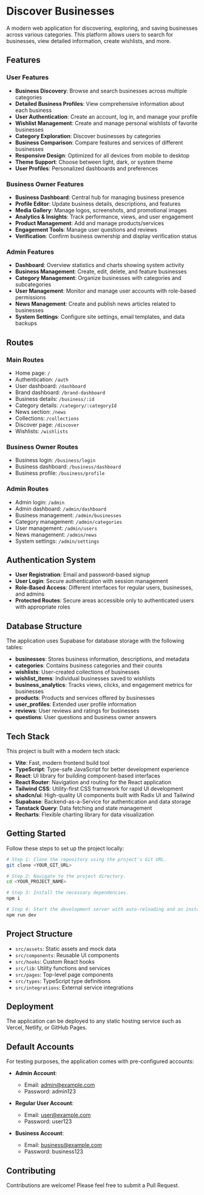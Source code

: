 
# Discover Businesses

A modern web application for discovering, exploring, and saving businesses across various categories. This platform allows users to search for businesses, view detailed information, create wishlists, and more.

## Features

### User Features
- **Business Discovery**: Browse and search businesses across multiple categories
- **Detailed Business Profiles**: View comprehensive information about each business
- **User Authentication**: Create an account, log in, and manage your profile
- **Wishlist Management**: Create and manage personal wishlists of favorite businesses
- **Category Exploration**: Discover businesses by categories
- **Business Comparison**: Compare features and services of different businesses
- **Responsive Design**: Optimized for all devices from mobile to desktop
- **Theme Support**: Choose between light, dark, or system theme
- **User Profiles**: Personalized dashboards and preferences

### Business Owner Features
- **Business Dashboard**: Central hub for managing business presence
- **Profile Editor**: Update business details, descriptions, and features
- **Media Gallery**: Manage logos, screenshots, and promotional images
- **Analytics & Insights**: Track performance, views, and user engagement
- **Product Management**: Add and manage products/services
- **Engagement Tools**: Manage user questions and reviews
- **Verification**: Confirm business ownership and display verification status

### Admin Features
- **Dashboard**: Overview statistics and charts showing system activity
- **Business Management**: Create, edit, delete, and feature businesses
- **Category Management**: Organize businesses with categories and subcategories
- **User Management**: Monitor and manage user accounts with role-based permissions
- **News Management**: Create and publish news articles related to businesses
- **System Settings**: Configure site settings, email templates, and data backups

## Routes

### Main Routes
- Home page: `/`
- Authentication: `/auth`
- User dashboard: `/dashboard`
- Brand dashboard: `/brand-dashboard`
- Business details: `/business/:id`
- Category details: `/category/:categoryId`
- News section: `/news`
- Collections: `/collections`
- Discover page: `/discover`
- Wishlists: `/wishlists`

### Business Owner Routes
- Business login: `/business/login`
- Business dashboard: `/business/dashboard`
- Business profile: `/business/profile`

### Admin Routes
- Admin login: `/admin`
- Admin dashboard: `/admin/dashboard`
- Business management: `/admin/businesses`
- Category management: `/admin/categories`
- User management: `/admin/users`
- News management: `/admin/news`
- System settings: `/admin/settings`

## Authentication System
- **User Registration**: Email and password-based signup
- **User Login**: Secure authentication with session management
- **Role-Based Access**: Different interfaces for regular users, businesses, and admins
- **Protected Routes**: Secure areas accessible only to authenticated users with appropriate roles

## Database Structure

The application uses Supabase for database storage with the following tables:

- **businesses**: Stores business information, descriptions, and metadata
- **categories**: Contains business categories and their counts
- **wishlists**: User-created collections of businesses
- **wishlist_items**: Individual businesses saved to wishlists
- **business_analytics**: Tracks views, clicks, and engagement metrics for businesses
- **products**: Products and services offered by businesses
- **user_profiles**: Extended user profile information
- **reviews**: User reviews and ratings for businesses
- **questions**: User questions and business owner answers

## Tech Stack

This project is built with a modern tech stack:

- **Vite**: Fast, modern frontend build tool
- **TypeScript**: Type-safe JavaScript for better development experience
- **React**: UI library for building component-based interfaces
- **React Router**: Navigation and routing for the React application
- **Tailwind CSS**: Utility-first CSS framework for rapid UI development
- **shadcn/ui**: High-quality UI components built with Radix UI and Tailwind
- **Supabase**: Backend-as-a-Service for authentication and data storage
- **Tanstack Query**: Data fetching and state management
- **Recharts**: Flexible charting library for data visualization

## Getting Started

Follow these steps to set up the project locally:

```sh
# Step 1: Clone the repository using the project's Git URL.
git clone <YOUR_GIT_URL>

# Step 2: Navigate to the project directory.
cd <YOUR_PROJECT_NAME>

# Step 3: Install the necessary dependencies.
npm i

# Step 4: Start the development server with auto-reloading and an instant preview.
npm run dev
```

## Project Structure

- `src/assets`: Static assets and mock data
- `src/components`: Reusable UI components
- `src/hooks`: Custom React hooks
- `src/lib`: Utility functions and services
- `src/pages`: Top-level page components
- `src/types`: TypeScript type definitions
- `src/integrations`: External service integrations

## Deployment

The application can be deployed to any static hosting service such as Vercel, Netlify, or GitHub Pages.

## Default Accounts

For testing purposes, the application comes with pre-configured accounts:

- **Admin Account**: 
  - Email: admin@example.com
  - Password: admin123

- **Regular User Account**:
  - Email: user@example.com
  - Password: user123

- **Business Account**:
  - Email: business@example.com
  - Password: business123

## Contributing

Contributions are welcome! Please feel free to submit a Pull Request.
